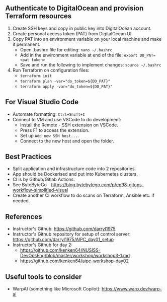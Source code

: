 ## Authenticate to DigitalOcean and provision Terraform resources
1. Create SSH keys and copy in public key into DigitalOcean account.
2. Create personal access token (PAT) from DigitalOcean UI.
3. Copy PAT into an environment variable on your local machine and make it permanent.
    - Open .bashrc file for editing: ```nano ~/.bashrc```
    - Add in the environment variable at end of the file: ```export DO_PAT=<pat token>```
    - Save and run the following to implement changes: ```source ~/.bashrc```
4. Run Terraform on configuration files: 
    - ```terraform init```
    - ```terraform plan -var="do_token=${DO_PAT}"```
    - ```terraform apply -var="do_token=${DO_PAT}"```

## For Visual Studio Code
- Automate formatting: ```Ctrl+Shift+I```
- Connect to VM and use VSCode to do development:
    - Install the Remote - SSH extension on VSCode.
    - Press F1 to access the extension.
    - Set up `Add new SSH host...`.
    - Connect to the new host and open the folder.


## Best Practices
- Split application and infrastructure code into 2 repositories.
- App should be Dockerised and put into Kubernetes clusters.
- CI is by Github/Gitlab Actions. 
- See ByteByteGo - https://blog.bytebytego.com/p/ep98-gitops-workflow-simplified-visual
- Create another CI workflow to do scans on Terraform, Ansible etc. if needed.



## References
- Instructor's Github: https://github.com/darryl1975
- Instructor's Github repository for setup of control server: https://github.com/darryl1975/AIPC_day01_setup
- Instructor's Github for day 2:
	- https://github.com/kenken64/NUSISS-DevOpsEng/blob/master/workshop/workshop3-1.md
	- https://github.com/kenken64/aipc-workshop-day02

## Useful tools to consider
- WarpAI (something like Microsoft Copilot): https://www.warp.dev/warp-ai
